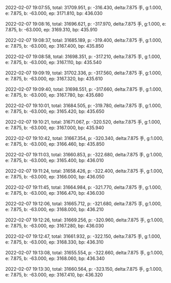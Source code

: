 2022-02-07 19:07:55, total: 31709.951, p: -316.430, delta:7.875 手, g:1.000, e: 7.875, b: -63.000, ep: 3171.810, bp: 436.030

2022-02-07 19:08:16, total: 31696.621, p: -317.970, delta:7.875 手, g:1.000, e: 7.875, b: -63.000, ep: 3169.310, bp: 435.910

2022-02-07 19:08:37, total: 31685.189, p: -319.400, delta:7.875 手, g:1.000, e: 7.875, b: -63.000, ep: 3167.400, bp: 435.850

2022-02-07 19:08:58, total: 31698.351, p: -317.210, delta:7.875 手, g:1.000, e: 7.875, b: -63.000, ep: 3167.110, bp: 435.540

2022-02-07 19:09:19, total: 31702.336, p: -317.560, delta:7.875 手, g:1.000, e: 7.875, b: -63.000, ep: 3167.320, bp: 435.610

2022-02-07 19:09:40, total: 31698.551, p: -317.660, delta:7.875 手, g:1.000, e: 7.875, b: -63.000, ep: 3167.780, bp: 435.680

2022-02-07 19:10:01, total: 31684.505, p: -319.780, delta:7.875 手, g:1.000, e: 7.875, b: -63.000, ep: 3165.420, bp: 435.650

2022-02-07 19:10:21, total: 31671.067, p: -320.520, delta:7.875 手, g:1.000, e: 7.875, b: -63.000, ep: 3167.000, bp: 435.940

2022-02-07 19:10:42, total: 31667.354, p: -320.340, delta:7.875 手, g:1.000, e: 7.875, b: -63.000, ep: 3166.460, bp: 435.850

2022-02-07 19:11:03, total: 31660.853, p: -322.680, delta:7.875 手, g:1.000, e: 7.875, b: -63.000, ep: 3165.400, bp: 436.010

2022-02-07 19:11:24, total: 31658.426, p: -322.400, delta:7.875 手, g:1.000, e: 7.875, b: -63.000, ep: 3166.000, bp: 436.050

2022-02-07 19:11:45, total: 31664.984, p: -321.770, delta:7.875 手, g:1.000, e: 7.875, b: -63.000, ep: 3166.470, bp: 436.030

2022-02-07 19:12:06, total: 31665.712, p: -321.680, delta:7.875 手, g:1.000, e: 7.875, b: -63.000, ep: 3168.000, bp: 436.210

2022-02-07 19:12:26, total: 31669.256, p: -320.960, delta:7.875 手, g:1.000, e: 7.875, b: -63.000, ep: 3167.280, bp: 436.030

2022-02-07 19:12:47, total: 31661.932, p: -322.150, delta:7.875 手, g:1.000, e: 7.875, b: -63.000, ep: 3168.330, bp: 436.310

2022-02-07 19:13:08, total: 31655.554, p: -322.660, delta:7.875 手, g:1.000, e: 7.875, b: -63.000, ep: 3168.060, bp: 436.340

2022-02-07 19:13:30, total: 31660.564, p: -323.150, delta:7.875 手, g:1.000, e: 7.875, b: -63.000, ep: 3167.410, bp: 436.320